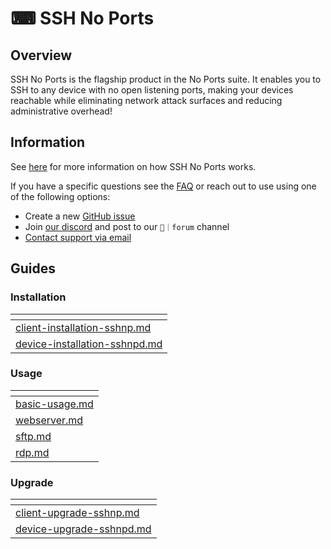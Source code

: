 # ⌨ SSH No Ports

## Overview

SSH No Ports is the flagship product in the No Ports suite. It enables you to SSH to any device with no open listening ports, making your devices reachable while eliminating network attack surfaces and reducing administrative overhead!

## Information

See [here](https://www.noports.com/sshnp-how-it-works) for more information on how SSH No Ports works.

If you have a specific questions see the [FAQ](faq-coming-soon.md) or reach out to use using one of the following options:

* Create a new [GitHub issue](https://github.com/atsign-foundation/noports/issues/new/choose)
* Join [our discord](https://discord.atsign.com) and post to our `📑｜forum` channel
* [Contact support via email](mailto:support@noports.com)

## Guides

### Installation

<table data-card-size="large" data-column-title-hidden data-view="cards"><thead><tr><th data-card-target data-type="content-ref"></th></tr></thead><tbody><tr><td><a href="guides/installation-guide/client-installation-sshnp.md">client-installation-sshnp.md</a></td></tr><tr><td><a href="guides/installation-guide/device-installation-sshnpd.md">device-installation-sshnpd.md</a></td></tr></tbody></table>

### Usage

<table data-card-size="large" data-column-title-hidden data-view="cards"><thead><tr><th data-card-target data-type="content-ref"></th></tr></thead><tbody><tr><td><a href="guides/usage-guide/basic-usage.md">basic-usage.md</a></td></tr><tr><td><a href="guides/usage-guide/webserver.md">webserver.md</a></td></tr><tr><td><a href="guides/usage-guide/sftp.md">sftp.md</a></td></tr><tr><td><a href="guides/usage-guide/rdp.md">rdp.md</a></td></tr></tbody></table>

### Upgrade

<table data-card-size="large" data-column-title-hidden data-view="cards"><thead><tr><th data-card-target data-type="content-ref"></th></tr></thead><tbody><tr><td><a href="guides/upgrade-guide/client-upgrade-sshnp.md">client-upgrade-sshnp.md</a></td></tr><tr><td><a href="guides/upgrade-guide/device-upgrade-sshnpd.md">device-upgrade-sshnpd.md</a></td></tr></tbody></table>
